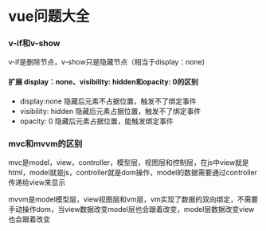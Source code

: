 # vue问题大全

### v-if和v-show

v-if是删除节点，v-show只是隐藏节点（相当于display：none)

####  扩展 display：none、visibility: hidden和opacity: 0的区别

- display:none 隐藏后元素不占据位置，触发不了绑定事件
- visibility: hidden 隐藏后元素占据位置，触发不了绑定事件
- opacity: 0 隐藏后元素占据位置，能触发绑定事件

### mvc和mvvm的区别

mvc是model，view，controller，模型层，视图层和控制层，在js中view就是html，model就是js，controller就是dom操作，model的数据需要通过controller传递给view来显示

mvvm是model模型层，view视图层和vm层，vm实现了数据的双向绑定，不需要手动操作dom，当view数据改变model层也会跟着改变，model层数据改变view也会跟着改变

